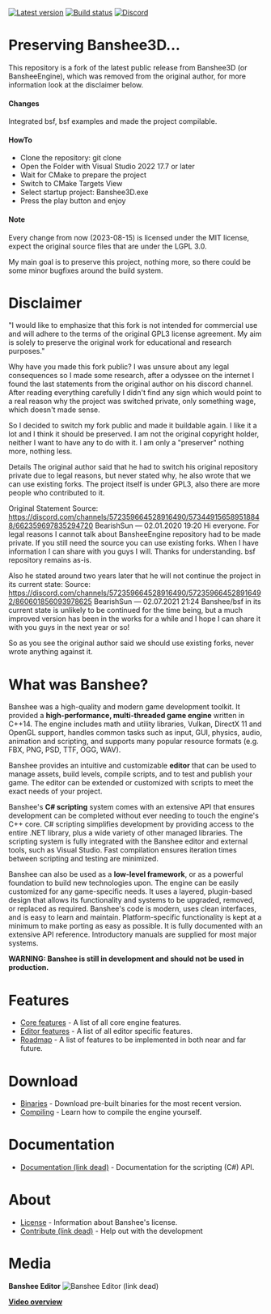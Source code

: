[![Latest version](https://img.shields.io/badge/latest-v0.4--dev-red.svg)](https://img.shields.io/badge/latest-v0.4--dev-red.svg) [![Build status](https://ci.appveyor.com/api/projects/status/v043naykgplkj42s?svg=true)](https://ci.appveyor.com/project/BearishSun/bansheeengine) [![Discord](https://img.shields.io/discord/572359664528916490.svg?logo=discord)](https://discord.gg/8Xyf5gF)

# Preserving Banshee3D...
This repository is a fork of the latest public release from Banshee3D (or BansheeEngine), which was removed from the original author, for more information look at the disclaimer below.

#### Changes
Integrated bsf, bsf examples and made the project compilable.

#### HowTo
- Clone the repository: git clone <url> <target>
- Open the Folder with Visual Studio 2022 17.7 or later
- Wait for CMake to prepare the project
- Switch to CMake Targets View
- Select startup project: Banshee3D.exe
- Press the play button and enjoy

#### Note
Every change from now (2023-08-15) is licensed under the MIT license, expect the original source files that are under the LGPL 3.0.

My main goal is to preserve this project, nothing more, so there could be some minor bugfixes around the build system.

# Disclaimer

"I would like to emphasize that this fork is not intended for commercial use and will adhere to the terms of the original GPL3 license agreement. My aim is solely to preserve the original work for educational and research purposes."

Why have you made this fork public?
I was unsure about any legal consequences so I made some research, after a odyssee on the internet I found the last statements from the original author on his discord channel. After reading everything carefully I didn't find any sign which would point to a real reason why the project was switched private, only something wage, which doesn't made sense.

So I decided to switch my fork public and made it buildable again. I like it a lot and I think it should be preserved. I am not the original copyright holder, neither I want to have any to do with it. I am only a "preserver" nothing more, nothing less.

Details
The original author said that he had to switch his original repository private due to legal reasons, but never stated why, he also wrote that we can use existing forks. The project itself is under GPL3, also there are more people who contributed to it.

Original Statement
Source: https://discord.com/channels/572359664528916490/573449156589518848/662359697835294720
BearishSun — 02.01.2020 19:20
Hi everyone. For legal reasons I cannot talk about BansheeEngine repository had to be made private. If you still need the source you can use existing forks. When I have information I can share with you guys I will. Thanks for understanding. bsf repository remains as-is.

Also he stated around two years later that he will not continue the project in its current state:
Source: https://discord.com/channels/572359664528916490/572359664528916492/860601856093978625
BearishSun — 02.07.2021 21:24
Banshee/bsf in its current state is unlikely to be continued for the time being, but a much improved version has been in the works for a while and I hope I can share it with you guys in the next year or so!

So as you see the original author said we should use existing forks, never wrote anything against it.

# What was Banshee? 
Banshee was a high-quality and modern game development toolkit. It provided a **high-performance, multi-threaded game engine** written in C++14. The engine includes math and utility libraries, Vulkan, DirectX 11 and OpenGL support, handles common tasks such as input, GUI, physics, audio, animation and scripting, and supports many popular resource formats (e.g. FBX, PNG, PSD, TTF, OGG, WAV).

Banshee provides an intuitive and customizable **editor** that can be used to manage assets, build levels, compile scripts, and to test and publish your game. The editor can be extended or customized with scripts to meet the exact needs of your project.

Banshee's **C# scripting** system comes with an extensive API that ensures development can be completed without ever needing to touch the engine's C++ core. C# scripting simplifies development by providing access to the entire .NET library, plus a wide variety of other managed libraries. The scripting system is fully integrated with the Banshee editor and external tools, such as Visual Studio. Fast compilation ensures iteration times between scripting and testing are minimized.

Banshee can also be used as a **low-level framework**, or as a powerful foundation to build new technologies upon. The engine can be easily customized for any game-specific needs. It uses a layered, plugin-based design that allows its functionality and systems to be upgraded, removed, or replaced as required. Banshee's code is modern, uses clean interfaces, and is easy to learn and maintain. Platform-specific functionality is kept at a minimum to make porting as easy as possible. It is fully documented with an extensive API reference. Introductory manuals are supplied for most major systems.

**WARNING: Banshee is still in development and should not be used in production.**

# Features
* [Core features](https://github.com/OmniVortexStudios/BansheeEngine/blob/master/Source/bsf/Documentation/GitHub/features.md) - A list of all core engine features.
* [Editor features](https://github.com/OmniVortexStudios/BansheeEngine/blob/master/Documentation/GitHub/features.md) - A list of all editor specific features.
* [Roadmap](https://github.com/OmniVortexStudios/BansheeEngine/blob/master/Source/bsf/Documentation/GitHub/roadmap.md) - A list of features to be implemented in both near and far future. 

# Download
* [Binaries](https://github.com/OmniVortexStudios/BansheeEngine/blob/master/Documentation/GitHub/install.md) - Download pre-built binaries for the most recent version.
* [Compiling](https://github.com/OmniVortexStudios/BansheeEngine/blob/master/Documentation/GitHub/compiling.md) - Learn how to compile the engine yourself.

# Documentation
* [Documentation (link dead)](https://github.com/larioteo/BansheeEngine/tree/master) - Documentation for the scripting (C#) API.

# About
* [License](https://github.com/OmniVortexStudios/BansheeEngine/blob/master/Documentation/GitHub/license.md) - Information about Banshee's license.
* [Contribute (link dead)](https://github.com/larioteo/BansheeEngine/tree/master) - Help out with the development

# Media
**Banshee Editor**
![Banshee Editor (link dead)](https://github.com/larioteo/BansheeEngine/tree/master "Banshee Editor")

[**Video overview**](https://youtu.be/WJsYOyCXGEU)

